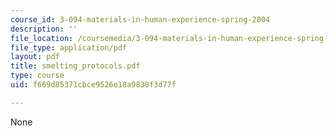 ```yaml
---
course_id: 3-094-materials-in-human-experience-spring-2004
description: ''
file_location: /coursemedia/3-094-materials-in-human-experience-spring-2004/f669d85371cbce9526e18a9838f3d77f_smelting_protocols.pdf
file_type: application/pdf
layout: pdf
title: smelting_protocols.pdf
type: course
uid: f669d85371cbce9526e18a9838f3d77f

---
```

None